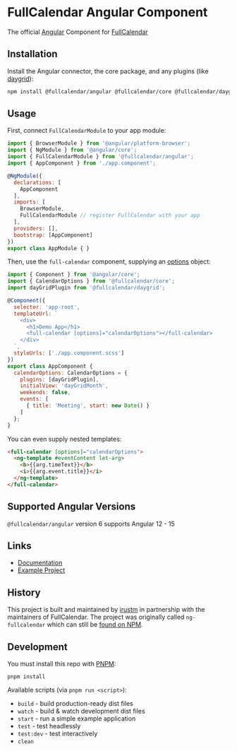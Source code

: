 
# FullCalendar Angular Component

The official [Angular](https://angular.io/) Component for [FullCalendar](https://fullcalendar.io)

## Installation

Install the Angular connector, the core package, and any plugins (like [daygrid](https://fullcalendar.io/docs/month-view)):

```sh
npm install @fullcalendar/angular @fullcalendar/core @fullcalendar/daygrid
```

## Usage

First, connect `FullCalendarModule` to your app module:

```js
import { BrowserModule } from '@angular/platform-browser';
import { NgModule } from '@angular/core';
import { FullCalendarModule } from '@fullcalendar/angular';
import { AppComponent } from './app.component';

@NgModule({
  declarations: [
    AppComponent
  ],
  imports: [
    BrowserModule,
    FullCalendarModule // register FullCalendar with your app
  ],
  providers: [],
  bootstrap: [AppComponent]
})
export class AppModule { }
```

Then, use the `full-calendar` component, supplying an [options](https://fullcalendar.io/docs#toc) object:

```js
import { Component } from '@angular/core';
import { CalendarOptions } from '@fullcalendar/core';
import dayGridPlugin from '@fullcalendar/daygrid';

@Component({
  selector: 'app-root',
  templateUrl: `
    <div>
      <h1>Demo App</h1>
      <full-calendar [options]="calendarOptions"></full-calendar>
    </div>
  `,
  styleUrls: ['./app.component.scss']
})
export class AppComponent {
  calendarOptions: CalendarOptions = {
    plugins: [dayGridPlugin],
    initialView: 'dayGridMonth',
    weekends: false,
    events: [
      { title: 'Meeting', start: new Date() }
    ]
  };
}
```

You can even supply nested templates:

```html
<full-calendar [options]="calendarOptions">
  <ng-template #eventContent let-arg>
    <b>{{arg.timeText}}</b>
    <i>{{arg.event.title}}</i>
  </ng-template>
</full-calendar>
```

## Supported Angular Versions

`@fullcalendar/angular` version 6 supports Angular 12 - 15

## Links

- [Documentation](https://fullcalendar.io/docs/angular)
- [Example Project](https://github.com/fullcalendar/fullcalendar-examples/tree/main/angular15)

## History

This project is built and maintained by [irustm](https://github.com/irustm) in partnership with the maintainers of FullCalendar. The project was originally called `ng-fullcalendar` which can still be [found on NPM](https://www.npmjs.com/package/ng-fullcalendar).

## Development

You must install this repo with [PNPM](https://pnpm.io/):

```
pnpm install
```

Available scripts (via `pnpm run <script>`):

- `build` - build production-ready dist files
- `watch` - build & watch development dist files
- `start` - run a simple example application
- `test` - test headlessly
- `test:dev` - test interactively
- `clean`
